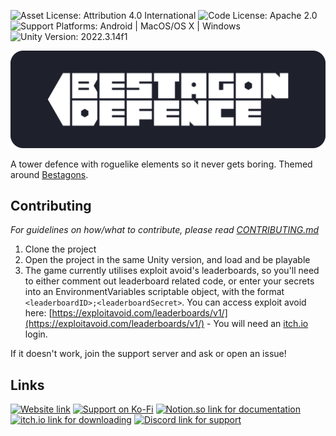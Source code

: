 ![Asset License: Attribution 4.0 International](https://img.shields.io/badge/Asset%20License-CC%20BY%204.0-lightgrey)
![Code License: Apache 2.0](https://img.shields.io/badge/Code%20License-Apache%202.0-lightgrey)
![Support Platforms: Android | MacOS/OS X | Windows](https://img.shields.io/badge/platform-Android_|_MacOS/OSX_|_Windows-lightgrey)
![Unity Version: 2022.3.14f1](https://img.shields.io/static/v1?logo=unity&label=Unity%20Version&message=2022.3.14f1&color=blue)

![Bestagon Defence](Tower%20Defence/Assets/UI/Branding/Bestagon_Wordmark.png)

A tower defence with roguelike elements so it never gets boring. Themed around [Bestagons](https://youtu.be/thOifuHs6eY).

## Contributing
*For guidelines on how/what to contribute, please read [CONTRIBUTING.md](CONTRIBUTING.md)*

1. Clone the project
2. Open the project in the same Unity version, and load and be playable
3. The game currently utilises exploit avoid's leaderboards, so you'll need to either comment out leaderboard related code, or enter your secrets into an EnvironmentVariables scriptable object, with the format `<leaderboardID>;<leaderboardSecret>`. You can access exploit avoid here: [https://exploitavoid.com/leaderboards/v1/](https://exploitavoid.com/leaderboards/v1/) - You will need an [itch.io](https://itch.io) login.

If it doesn't work, join the support server and ask or open an issue!

## Links

[![Website link](https://img.shields.io/badge/Website-bestagon.alchemix.dev-blueviolet)](https://bestagon.alchemix.dev/)
[![Support on Ko-Fi](https://img.shields.io/static/v1?logo=ko-fi&label=Ko-Fi&message=Support&color=13C3FF&logoColor=13C3FF)](https://ko-fi.com/bestagondefence)
[![Notion.so link for documentation](https://img.shields.io/static/v1?logo=notion&label=Notion.so&message=Documentation&color=blue)](https://chambray-comb-aa7.notion.site/Bestagon-Defence-3af38b2be320481580979110f3c373ef)
[![itch.io link for downloading](https://img.shields.io/static/v1?logo=itchdotio&label=itch.io&message=Download&color=success)](https://greenfoot5.itch.io/bestagon-defence)
[![Discord link for support](https://img.shields.io/discord/694196573181050880.svg?logo=discord&logoColor=white&logoWidth=20&labelColor=7289DA&label=Discord&color=17cf48)](https://discord.gg/zeDey9v)
